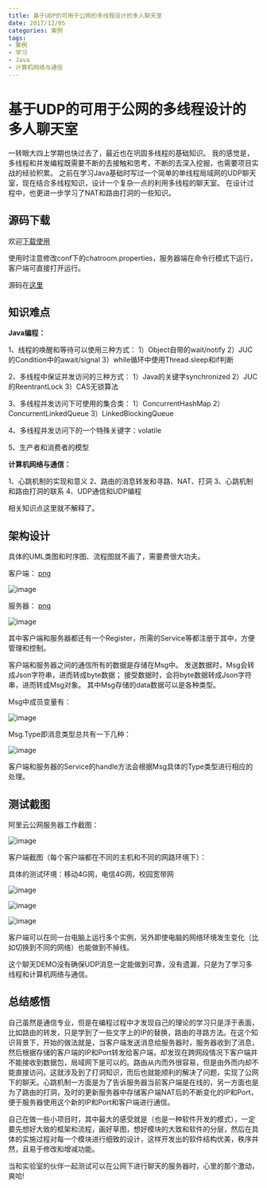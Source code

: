 ```yaml
---
title: 基于UDP的可用于公网的多线程设计的多人聊天室
date: 2017/12/05
categories: 案例
tags:
- 案例
- 学习
- Java
- 计算机网络与通信
---
```


基于UDP的可用于公网的多线程设计的多人聊天室
============================================
一转眼大四上学期也快过去了，最近也在巩固多线程的基础知识。
我的感觉是，多线程和并发编程既需要不断的去接触和思考，不断的去深入挖掘，也需要项目实战的经验积累。
之前在学习Java基础时写过一个简单的单线程局域网的UDP聊天室，现在结合多线程知识，设计一个复杂一点的利用多线程的聊天室。
在设计过程中，也更进一步学习了NAT和路由打洞的一些知识。

## 源码下载

欢迎[下载使用](https://raw.githubusercontent.com/ChainGit/mine-demos/master/demo03/chat-room/chat_room.rar)

使用时注意修改conf下的chatroom.properties，服务器端在命令行模式下运行，客户端可直接打开运行。

源码在[这里](https://github.com/ChainGit/mine-demos/tree/master/demo03)

## 知识难点

__Java编程：__

1、线程的唤醒和等待可以使用三种方式：
1）Object自带的wait/notify
2）JUC的Condition中的await/signal
3）while循环中使用Thread.sleep和if判断

2、多线程中保证并发访问的三种方式：
1）Java的关键字synchronized
2）JUC的ReentrantLock
3）CAS无锁算法

3、多线程并发访问下可使用的集合类：
1）ConcurrentHashMap
2）ConcurrentLinkedQueue
3）LinkedBlockingQueue

4、多线程并发访问下的一个特殊关键字：volatile

5、生产者和消费者的模型

__计算机网络与通信：__

1、心跳机制的实现和意义
2、路由的消息转发和寻路、NAT、打洞
3、心跳机制和路由打洞的联系
4、UDP通信和UDP编程

相关知识点这里就不解释了。

## 架构设计

具体的UML类图和时序图、流程图就不画了，需要费很大功夫。

客户端：
[png](/uploads/udp-chat-room/client.png)

![image](/uploads/udp-chat-room/client.svg)

服务器：
[png](/uploads/udp-chat-room/server.png)

![image](/uploads/udp-chat-room/server.svg)

其中客户端和服务器都还有一个Register，所需的Service等都注册于其中，方便管理和控制。

客户端和服务器之间的通信所有的数据是存储在Msg中。
发送数据时，Msg会转成Json字符串，进而转成byte数据；
接受数据时，会将byte数据转成Json字符串，进而转成Msg对象。
其中Msg存储的data数据可以是各种类型。

Msg中成员变量有：

![image](/uploads/udp-chat-room/msg.png)

Msg.Type即消息类型总共有一下几种：

![image](/uploads/udp-chat-room/type.png)

客户端和服务器的Service的handle方法会根据Msg具体的Type类型进行相应的处理。

## 测试截图

阿里云公网服务器工作截图：

![image](/uploads/udp-chat-room/4.png)

客户端截图（每个客户端都在不同的主机和不同的网路环境下）：

具体的测试环境：移动4G网，电信4G网，校园宽带网

![image](/uploads/udp-chat-room/2.jpg)

![image](/uploads/udp-chat-room/3.jpg)

![image](/uploads/udp-chat-room/1.png)

客户端可以在同一台电脑上运行多个实例，另外即使电脑的网络环境发生变化（比如切换到不同的网络）也能做到不掉线。

这个聊天DEMO没有确保UDP消息一定能做到可靠，没有遗漏，只是为了学习多线程和计算机网络与通信。

## 总结感悟

自己虽然是通信专业，但是在编程过程中才发现自己的理论的学习只是浮于表面，比如路由的转发，只是学到了一些文字上的IP的替换，路由的寻路方法。在这个知识背景下，开始的做法就是，当客户端发送消息给服务器时，服务器收到了消息，然后根据存储的客户端的IP和Port转发给客户端，却发现在跨网段情况下客户端并不能接收到数据包，局域网下是可以的。路由从内而外很容易，但是由外而内却不能直接访问。这就涉及到了打洞知识，而后也就能顺利的解决了问题，实现了公网下的聊天。心跳机制一方面是为了告诉服务器当前客户端是在线的，另一方面也是为了路由的打洞，及时的更新服务器中存储客户端NAT后的不断变化的IP和Port，便于服务器使用这个新的IP和Port和客户端进行通信。

自己在做一些小项目时，其中最大的感受就是（也是一种软件开发的模式），一定要先想好大致的框架和流程，画好草图，想好模块的大致和软件的分层，然后在具体的实施过程对每一个模块进行细致的设计，这样开发出的软件结构优美，秩序井然，且易于修改和增减功能。

当和实验室的伙伴一起测试可以在公网下进行聊天的服务器时，心里的那个激动，爽哈!

